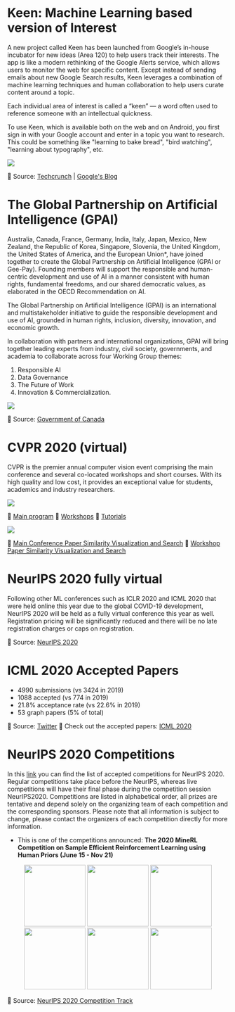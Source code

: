 # Keen: Machine Learning based version of Interest
A new project called Keen has been launched from Google’s in-house incubator for new ideas (Area 120) to help users track their interests. The app is like a modern rethinking of the Google Alerts service, which allows users to monitor the web for specific content. Except instead of sending emails about new Google Search results, Keen leverages a combination of machine learning techniques and human collaboration to help users curate content around a topic.

Each individual area of interest is called a “keen” — a word often used to reference someone with an intellectual quickness.

To use Keen, which is available both on the web and on Android, you first sign in with your Google account and enter in a topic you want to research. This could be something like "learning to bake bread", "bird watching", "learning about typography", etc.

[<img src="https://github.com/Machine-Learning-Tokyo/AI-ML-Newsletter/blob/master/images/keen.png"/>](https://www.blog.google/technology/area-120/keen/)


📌 Source: [Techcrunch](https://techcrunch.com/2020/06/18/googles-latest-experiment-is-keen-an-automated-machine-learning-based-version-of-pinterest/) | [Google's Blog](https://www.blog.google/technology/area-120/keen/)

# The Global Partnership on Artificial Intelligence (GPAI)

Australia, Canada, France, Germany, India, Italy, Japan, Mexico, New Zealand, the Republic of Korea, Singapore, Slovenia, the United Kingdom, the United States of America, and the European Union*, have joined together to create the Global Partnership on Artificial Intelligence (GPAI or Gee-Pay). Founding members will support the responsible and human-centric development and use of AI in a manner consistent with human rights, fundamental freedoms, and our shared democratic values, as elaborated in the OECD Recommendation on AI.

The Global Partnership on Artificial Intelligence (GPAI) is an international and multistakeholder initiative to guide the responsible development and use of AI, grounded in human rights, inclusion, diversity, innovation, and economic growth.


In collaboration with partners and international organizations, GPAI will bring together leading experts from industry, civil society, governments, and academia to collaborate across four Working Group themes: 

1) Responsible AI
2) Data Governance
3) The Future of Work
4) Innovation & Commercialization.

[<img src="https://github.com/Machine-Learning-Tokyo/AI-ML-Newsletter/blob/master/images/GPAI.png"/>](https://www.canada.ca/en/innovation-science-economic-development/news/2020/06/joint-statement-from-founding-members-of-the-global-partnership-on-artificial-intelligence.html)




📌 Source: [Government of Canada](https://www.canada.ca/en/innovation-science-economic-development/news/2020/06/joint-statement-from-founding-members-of-the-global-partnership-on-artificial-intelligence.html)


# CVPR 2020 (virtual)

CVPR is the premier annual computer vision event comprising the main conference and several co-located workshops and short courses. With its high quality and low cost, it provides an exceptional value for students, academics and industry researchers.



[<img src="https://github.com/Machine-Learning-Tokyo/AI-ML-Newsletter/blob/master/images/CVPR2020.png"/>](http://cvpr2020.thecvf.com/program/main-conference)



📌 [Main program](http://cvpr2020.thecvf.com/program/main-conference)
📌 [Workshops](http://cvpr2020.thecvf.com/workshops-schedule)
📌 [Tutorials](http://cvpr2020.thecvf.com/program/tutorials)


[<img src="https://github.com/Machine-Learning-Tokyo/AI-ML-Newsletter/blob/master/images/CVPR2020-similarity.png"/>](https://blog.kitware.com/demos/cvpr-2020-papers/?filter=authors)



📌 [Main Conference Paper Similarity Visualization and Search](https://blog.kitware.com/demos/cvpr-2020-papers/?filter=authors)
📌 [Workshop Paper Similarity Visualization and Search](https://blog.kitware.com/demos/cvpr-2020-papers/workshops.html?filter=authors)

# NeurIPS 2020 fully virtual

Following other ML conferences such as ICLR 2020 and ICML 2020 that were held online this year due to the global COVID-19 development, NeurIPS 2020 will be held as a fully virtual conference this year as well. Registration pricing will be significantly reduced and there will be no late registration charges or caps on registration. 

📌 Source: [NeurIPS 2020](https://medium.com/@NeurIPSConf/neural-information-processing-systems-2020-is-going-virtual-6b8e5661f240)


# ICML 2020 Accepted Papers

- 4990 submissions (vs 3424 in 2019)
- 1088 accepted (vs 774 in 2019)
- 21.8% acceptance rate (vs 22.6% in 2019)
- 53 graph papers (5% of total)

📌 Source: [Twitter](https://twitter.com/SergeyI49013776/status/1267768532529557504)
📌 Check out the accepted papers: [ICML 2020](https://icml.cc/Conferences/2020/AcceptedPapersInitial)

# NeurIPS 2020 Competitions

In this [link](https://neurips.cc/Conferences/2020/CompetitionTrack) you can find the list of accepted competitions for NeurIPS 2020. Regular competitions take place before the NeurIPS, whereas live competitions will have their final phase during the competition session NeurIPS2020.  Competitions are listed in alphabetical order, all prizes are tentative and depend solely on the organizing team of each competition and the corresponding sponsors. Please note that all information is subject to change, please contact the organizers of each competition directly for more information.


- This is one of the competitions announced: **The 2020 MineRL Competition on Sample Efficient Reinforcement Learning using Human Priors (June 15 - Nov 21)**

<p align="center">
  <img src="https://github.com/Machine-Learning-Tokyo/AI-ML-Newsletter/blob/master/images/mineRL1.gif" width="140" />
  <img src="https://github.com/Machine-Learning-Tokyo/AI-ML-Newsletter/blob/master/images/mineRL2.gif" width="140" />
  <img src="https://github.com/Machine-Learning-Tokyo/AI-ML-Newsletter/blob/master/images/mineRL3.gif" width="140" />
  <img src="https://github.com/Machine-Learning-Tokyo/AI-ML-Newsletter/blob/master/images/mineRL4.gif" width="140" />
  <img src="https://github.com/Machine-Learning-Tokyo/AI-ML-Newsletter/blob/master/images/mineRL5.gif" width="140" />
  <img src="https://github.com/Machine-Learning-Tokyo/AI-ML-Newsletter/blob/master/images/mineRL6.gif" width="140" />
</p>


📌 Source: [NeurIPS 2020 Competition Track](https://neurips.cc/Conferences/2020/CompetitionTrack)


